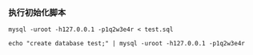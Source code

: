 ### 执行初始化脚本

~~~shell
mysql -uroot -h127.0.0.1 -p1q2w3e4r < test.sql

echo "create database test;" | mysql -uroot -h127.0.0.1 -p1q2w3e4r
~~~

